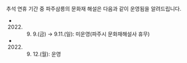 추석 연휴 기간 중 파주삼릉의 문화재 해설은 다음과 같이 운영됨을 알려드립니다.
- 2022. 9. 9.(금) → 9.11.(일): 미운영(파주시 문화재해설사 휴무)
- 2022. 9. 12.(월): 운영